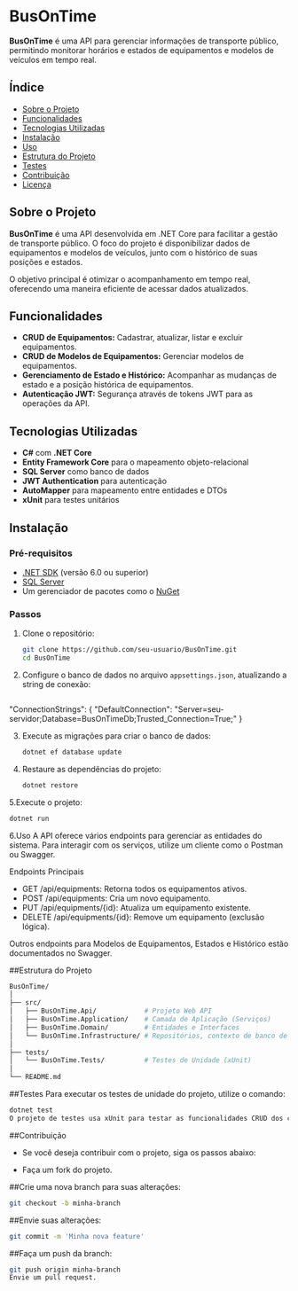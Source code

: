 # BusOnTime

**BusOnTime** é uma API para gerenciar informações de transporte público, permitindo monitorar horários e estados de equipamentos e modelos de veículos em tempo real.

## Índice

- [Sobre o Projeto](#sobre-o-projeto)
- [Funcionalidades](#funcionalidades)
- [Tecnologias Utilizadas](#tecnologias-utilizadas)
- [Instalação](#instalação)
- [Uso](#uso)
- [Estrutura do Projeto](#estrutura-do-projeto)
- [Testes](#testes)
- [Contribuição](#contribuição)
- [Licença](#licença)

## Sobre o Projeto

**BusOnTime** é uma API desenvolvida em .NET Core para facilitar a gestão de transporte público. O foco do projeto é disponibilizar dados de equipamentos e modelos de veículos, junto com o histórico de suas posições e estados.

O objetivo principal é otimizar o acompanhamento em tempo real, oferecendo uma maneira eficiente de acessar dados atualizados.

## Funcionalidades

- **CRUD de Equipamentos:** Cadastrar, atualizar, listar e excluir equipamentos.
- **CRUD de Modelos de Equipamentos:** Gerenciar modelos de equipamentos.
- **Gerenciamento de Estado e Histórico:** Acompanhar as mudanças de estado e a posição histórica de equipamentos.
- **Autenticação JWT:** Segurança através de tokens JWT para as operações da API.

## Tecnologias Utilizadas

- **C#** com **.NET Core**
- **Entity Framework Core** para o mapeamento objeto-relacional
- **SQL Server** como banco de dados
- **JWT Authentication** para autenticação
- **AutoMapper** para mapeamento entre entidades e DTOs
- **xUnit** para testes unitários

## Instalação

### Pré-requisitos

- [.NET SDK](https://dotnet.microsoft.com/download) (versão 6.0 ou superior)
- [SQL Server](https://www.microsoft.com/pt-br/sql-server/sql-server-downloads)
- Um gerenciador de pacotes como o [NuGet](https://www.nuget.org/)

### Passos

1. Clone o repositório:
   ```bash
   git clone https://github.com/seu-usuario/BusOnTime.git
   cd BusOnTime

2. Configure o banco de dados no arquivo `appsettings.json`, atualizando a string de conexão:

   ```bash
  "ConnectionStrings": {
  "DefaultConnection": "Server=seu-servidor;Database=BusOnTimeDb;Trusted_Connection=True;"
   }

3. Execute as migrações para criar o banco de dados:
   ```bash
   dotnet ef database update

4. Restaure as dependências do projeto:
   ```bash
   dotnet restore
   
5.Execute o projeto:
   ```bash
   dotnet run
```

6.Uso
A API oferece vários endpoints para gerenciar as entidades do sistema. Para interagir com os serviços, utilize um cliente como o Postman ou Swagger.

Endpoints Principais

- GET /api/equipments: Retorna todos os equipamentos ativos.
- POST /api/equipments: Cria um novo equipamento.
- PUT /api/equipments/{id}: Atualiza um equipamento existente.
- DELETE /api/equipments/{id}: Remove um equipamento (exclusão lógica).
  
Outros endpoints para Modelos de Equipamentos, Estados e Histórico estão documentados no Swagger.

##Estrutura do Projeto
```bash
BusOnTime/
│
├── src/
│   ├── BusOnTime.Api/            # Projeto Web API
│   ├── BusOnTime.Application/    # Camada de Aplicação (Serviços)
│   ├── BusOnTime.Domain/         # Entidades e Interfaces
│   └── BusOnTime.Infrastructure/ # Repositórios, contexto de banco de dados
│
├── tests/
│   └── BusOnTime.Tests/          # Testes de Unidade (xUnit)
│
└── README.md
```
##Testes
Para executar os testes de unidade do projeto, utilize o comando:

```bash
dotnet test
O projeto de testes usa xUnit para testar as funcionalidades CRUD dos controladores e serviços, garantindo que todas as operações funcionem conforme o esperado.
```
##Contribuição
- Se você deseja contribuir com o projeto, siga os passos abaixo:

- Faça um fork do projeto.

##Crie uma nova branch para suas alterações:

```bash
git checkout -b minha-branch
```
##Envie suas alterações:

```bash
git commit -m 'Minha nova feature'
```
##Faça um push da branch:

```bash
git push origin minha-branch
Envie um pull request.
```
